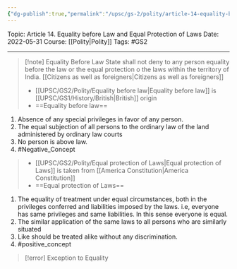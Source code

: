 ```yaml
---
{"dg-publish":true,"permalink":"/upsc/gs-2/polity/article-14-equality-before-law-and-equal-protection-of-laws/","dgHomeLink":true,"dgPassFrontmatter":false}
---
```


Topic: Article 14. Equality before Law and Equal Protection of Laws
Date: 2022-05-31
Course: [[Polity|Polity]]
Tags: #GS2 

---
>[!note] Equality Before Law
>State shall not deny to any person equality before the law or the equal protection o the laws within the territory of India. 
>[[Citizens as well as foreigners|Citizens as well as foreigners]]
>- [[UPSC/GS2/Polity/Equality before law|Equality before law]] is [[UPSC/GS1/History/British|British]] origin
>- ==Equality before law== 
<div class="transclusion internal-embed is-loaded"><div class="markdown-embed">

<div class="markdown-embed-title">



</div>


1. Absence of any special privileges in favor of any person.
2. The equal subjection of all persons to the ordinary law of the land administered  by ordinary law courts
3. No person is above law.
4. #Negative_Concept

</div></div>
 
>- [[UPSC/GS2/Polity/Equal protection of Laws|Equal protection of Laws]] is taken from [[America Constitution|America Constitution]] 
>- ==Equal protection of Laws== 
<div class="transclusion internal-embed is-loaded"><div class="markdown-embed">

<div class="markdown-embed-title">



</div>


1. The equality of treatment under equal circumstances, both in the privileges conferred and liabilities imposed by the laws. i.e, everyone has same privileges and same liabilities. In this sense everyone is equal. 
2. The similar application of the same laws to all persons who are similarly situated
3. Like should be treated alike without any discrimination. 
4. #positive_concept 

</div></div>


>[!error] Exception to Equality





